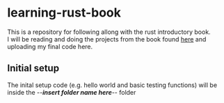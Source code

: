 # learning-rust-book
This is a repository for following allong with the rust introductory book. <br>
I will be reading and doing the projects from the book found [here](https://doc.rust-lang.org/book/title-page.html) and uploading my final code here. <br>

## Initial setup
The inital setup code (e.g. hello world and basic testing functions) will be inside the --***insert folder name here***-- folder
